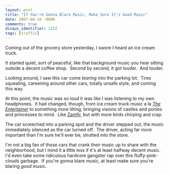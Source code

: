 ```yaml
---
layout: post
title: "If You're Gonna Blare Music, Make Sure It's Good Music"
date: 2007-08-10 -0800
comments: true
disqus_identifier: 1252
tags: [traffic]
---
```

Coming out of the grocery store yesterday, I swore I heard an ice cream
truck.

It started quiet, sort of peaceful, like that background music you hear
sitting outside a decent coffee shop.  Second by second, it got louder. 
And louder.

Looking around, I saw this car come *tearing* into the parking lot. 
Tires squealing, careening around other cars, totally unsafe style, and
coming this way.

At this point, the music was so loud it was like I was listening to my
own headphones.  It had changed, though, from ice cream truck music a la
*[The
Entertainer](http://en.wikipedia.org/wiki/The_Entertainer_%28rag%29)* to
something more lilting, bringing visions of castles and ponies and
princesses to mind.  Like [Zamfir](http://en.wikipedia.org/wiki/Zamfir),
but with more birds chirping and crap.

The car screeched into a parking spot and the driver stepped out, the
music immediately silenced as the car turned off.  The driver, acting
far more important than I'm sure he'll ever be, strutted into the store.

I'm not a big fan of those cars that crank their music up to share with
the neighborhood, but I mind it a little less if it's at least halfway
decent music.  I'd even take some ridiculous hardcore gangster rap over
this fluffy-pink-clouds garbage.  If you're gonna blare music, at least
make sure you're blaring *good* music.

